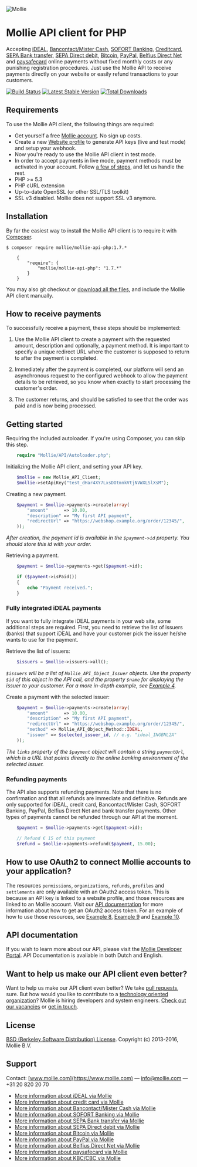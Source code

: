 ![Mollie](https://www.mollie.nl/files/Mollie-Logo-Style-Small.png) 

# Mollie API client for PHP #

Accepting [iDEAL](https://www.mollie.com/ideal/), [Bancontact/Mister Cash](https://www.mollie.com/mistercash/), [SOFORT Banking](https://www.mollie.com/sofort/), [Creditcard](https://www.mollie.com/creditcard/), [SEPA Bank transfer](https://www.mollie.com/banktransfer), [SEPA Direct debit](https://www.mollie.com/directdebit/), [Bitcoin](https://www.mollie.com/bitcoin/), [PayPal](https://www.mollie.com/paypal/), [Belfius Direct Net](https://www.mollie.com/belfiusdirectnet/) and [paysafecard](https://www.mollie.com/paysafecard/) online payments without fixed monthly costs or any punishing registration procedures. Just use the Mollie API to receive payments directly on your website or easily refund transactions to your customers.

[![Build Status](https://travis-ci.org/mollie/mollie-api-php.png)](https://travis-ci.org/mollie/mollie-api-php)
[![Latest Stable Version](https://poser.pugx.org/mollie/mollie-api-php/v/stable)](https://packagist.org/packages/mollie/mollie-api-php)
[![Total Downloads](https://poser.pugx.org/mollie/mollie-api-php/downloads)](https://packagist.org/packages/mollie/mollie-api-php)

## Requirements ##
To use the Mollie API client, the following things are required:

+ Get yourself a free [Mollie account](https://www.mollie.com/aanmelden). No sign up costs.
+ Create a new [Website profile](https://www.mollie.com/beheer/account/profielen/) to generate API keys (live and test mode) and setup your webhook.
+ Now you're ready to use the Mollie API client in test mode.
+ In order to accept payments in live mode, payment methods must be activated in your account. Follow [a few of steps](https://www.mollie.com/beheer/diensten), and let us handle the rest.
+ PHP >= 5.3
+ PHP cURL extension
+ Up-to-date OpenSSL (or other SSL/TLS toolkit)
+ SSL v3 disabled. Mollie does not support SSL v3 anymore.

## Installation ##

By far the easiest way to install the Mollie API client is to require it with [Composer](http://getcomposer.org/doc/00-intro.md).

	$ composer require mollie/mollie-api-php:1.7.*

	    {
	        "require": {
	            "mollie/mollie-api-php": "1.7.*"
	        }
	    }

You may also git checkout or [download all the files](https://github.com/mollie/mollie-api-php/archive/master.zip), and include the Mollie API client manually.

## How to receive payments ##

To successfully receive a payment, these steps should be implemented:

1. Use the Mollie API client to create a payment with the requested amount, description and optionally, a payment method. It is important to specify a unique redirect URL where the customer is supposed to return to after the payment is completed.

2. Immediately after the payment is completed, our platform will send an asynchronous request to the configured webhook to allow the payment details to be retrieved, so you know when exactly to start processing the customer's order.

3. The customer returns, and should be satisfied to see that the order was paid and is now being processed.

## Getting started ##

Requiring the included autoloader. If you're using Composer, you can skip this step.

```php
	require "Mollie/API/Autoloader.php";
```
	
Initializing the Mollie API client, and setting your API key.

```php
	$mollie = new Mollie_API_Client;
	$mollie->setApiKey("test_dHar4XY7LxsDOtmnkVtjNVWXLSlXsM");
```	

Creating a new payment.
	
```php
	$payment = $mollie->payments->create(array(
		"amount"      => 10.00,
		"description" => "My first API payment",
		"redirectUrl" => "https://webshop.example.org/order/12345/",
	));
```
	
_After creation, the payment id is available in the `$payment->id` property. You should store this id with your order._
	
Retrieving a payment.

```php
	$payment = $mollie->payments->get($payment->id);

	if ($payment->isPaid())
	{
		echo "Payment received.";
	}
```

### Fully integrated iDEAL payments ###

If you want to fully integrate iDEAL payments in your web site, some additional steps are required. First, you need to
retrieve the list of issuers (banks) that support iDEAL and have your customer pick the issuer he/she wants to use for
the payment.

Retrieve the list of issuers:

```php
	$issuers = $mollie->issuers->all();
```

_`$issuers` will be a list of `Mollie_API_Object_Issuer` objects. Use the property `$id` of this object in the
 API call, and the property `$name` for displaying the issuer to your customer. For a more in-depth example, see [Example 4](https://github.com/mollie/mollie-api-php/blob/master/examples/04-ideal-payment.php)._

Create a payment with the selected issuer:

```php
	$payment = $mollie->payments->create(array(
		"amount"      => 10.00,
		"description" => "My first API payment",
		"redirectUrl" => "https://webshop.example.org/order/12345/",
		"method" => Mollie_API_Object_Method::IDEAL,
		"issuer" => $selected_issuer_id, // e.g. "ideal_INGBNL2A"
	));
```

_The `links` property of the `$payment` object will contain a string `paymentUrl`, which is a URL that points directly to the online banking environment of the selected issuer._

### Refunding payments ###

The API also supports refunding payments. Note that there is no confirmation and that all refunds are immediate and
definitive. Refunds are only supported for iDEAL, credit card, Bancontact/Mister Cash, SOFORT Banking, PayPal, Belfius Direct Net and bank transfer payments. Other types of payments cannot
be refunded through our API at the moment.

```php
	$payment = $mollie->payments->get($payment->id);

	// Refund € 15 of this payment
	$refund = $mollie->payments->refund($payment, 15.00);
```

## How to use OAuth2 to connect Mollie accounts to your application? ##

The resources `permissions`, `organizations`, `refunds`, `profiles` and `settlements` are only available with an OAuth2 access token. This is because an API key is linked to a website profile, and those resources are linked to an Mollie account. Visit our [API documentation](https://www.mollie.com/en/docs/oauth/overview) for more information about how to get an OAuth2 access token. For an example of how to use those resources, see [Example 8](https://github.com/mollie/mollie-api-php/blob/master/examples/08-oauth-list-profiles.php), [Example 9](https://github.com/mollie/mollie-api-php/blob/master/examples/09-oauth-list-settlements.php) and [Example 10](https://github.com/mollie/mollie-api-php/blob/master/examples/10-oauth-new-payment.php).

## API documentation ##
If you wish to learn more about our API, please visit the [Mollie Developer Portal](https://www.mollie.com/developer/). API Documentation is available in both Dutch and English.

## Want to help us make our API client even better? ##

Want to help us make our API client even better? We take [pull requests](https://github.com/mollie/mollie-api-php/pulls?utf8=%E2%9C%93&q=is%3Apr), sure. But how would you like to contribute to a [technology oriented organization](https://www.mollie.com/nl/blog/post/werken-bij-mollie-als-developer/)? Mollie is hiring developers and system engineers. [Check out our vacancies](https://www.mollie.com/nl/jobs) or [get in touch](mailto:personeel@mollie.com).

## License ##
[BSD (Berkeley Software Distribution) License](http://www.opensource.org/licenses/bsd-license.php).
Copyright (c) 2013-2016, Mollie B.V.

## Support ##
Contact: [www.mollie.com](https://www.mollie.com) — info@mollie.com — +31 20 820 20 70

+ [More information about iDEAL via Mollie](https://www.mollie.com/ideal/)
+ [More information about credit card via Mollie](https://www.mollie.com/creditcard/)
+ [More information about Bancontact/Mister Cash via Mollie](https://www.mollie.com/mistercash/)
+ [More information about SOFORT Banking via Mollie](https://www.mollie.com/sofort/)
+ [More information about SEPA Bank transfer via Mollie](https://www.mollie.com/banktransfer/)
+ [More information about SEPA Direct debit via Mollie](https://www.mollie.com/directdebit/)
+ [More information about Bitcoin via Mollie](https://www.mollie.com/bitcoin/)
+ [More information about PayPal via Mollie](https://www.mollie.com/paypal/)
+ [More information about Belfius Direct Net via Mollie](https://www.mollie.com/belfiusdirectnet/)
+ [More information about paysafecard via Mollie](https://www.mollie.com/paysafecard/)
+ [More information about KBC/CBC via Mollie](https://www.mollie.com/kbccbc/)
